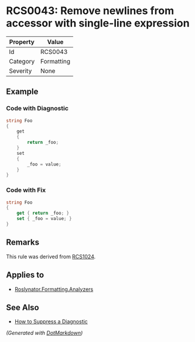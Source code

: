 # RCS0043: Remove newlines from accessor with single\-line expression

| Property | Value      |
| -------- | ---------- |
| Id       | RCS0043    |
| Category | Formatting |
| Severity | None       |

## Example

### Code with Diagnostic

```csharp
string Foo
{
    get
    {
        return _foo;
    }
    set
    {
        _foo = value;
    }
}
```

### Code with Fix

```csharp
string Foo
{
    get { return _foo; }
    set { _foo = value; }
}
```

## Remarks

This rule was derived from [RCS1024](RCS1024.md).

## Applies to

* [Roslynator.Formatting.Analyzers](https://www.nuget.org/packages/Roslynator.Formatting.Analyzers)

## See Also

* [How to Suppress a Diagnostic](../HowToConfigureAnalyzers.md#how-to-suppress-a-diagnostic)


*\(Generated with [DotMarkdown](http://github.com/JosefPihrt/DotMarkdown)\)*